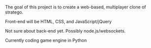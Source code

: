 The goal of this project is to create a web-based, multiplayer clone of stratego.

Front-end will be HTML, CSS, and JavaScript/jQuery

Not sure about back-end yet. Possibly node.js/websockets.

Currently coding game engine in Python
